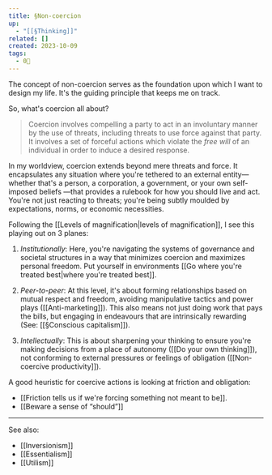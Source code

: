 ```yaml
---
title: §Non-coercion
up:
  - "[[§Thinking]]"
related: []
created: 2023-10-09
tags:
  - 0🌲
---
```

The concept of non-coercion serves as the foundation upon which I want to design my life. It's the guiding principle that keeps me on track.

So, what's coercion all about? 

> Coercion involves compelling a party to act in an involuntary manner by the use of threats, including threats to use force against that party. It involves a set of forceful actions which violate the *free will* of an individual in order to induce a desired response.

In my worldview, coercion extends beyond mere threats and force. It encapsulates any situation where you're tethered to an external entity—whether that's a person, a corporation, a government, or your own self-imposed beliefs —that provides a rulebook for how you should live and act. You're not just reacting to threats; you're being subtly moulded by expectations, norms, or economic necessities.

Following the [[Levels of magnification|levels of magnification]], I see this playing out on 3 planes:

 1. *Institutionally*: Here, you're navigating the systems of governance and societal structures in a way that minimizes coercion and maximizes personal freedom. Put yourself in environments [[Go where you're treated best|where you're treated best]].

 2. *Peer-to-peer*: At this level, it's about forming relationships based on mutual respect and freedom, avoiding manipulative tactics and power plays ([[Anti-marketing]]). This also means not just doing work that pays the bills, but engaging in endeavours that are intrinsically rewarding (See: [[§Conscious capitalism]]).

 3. *Intellectually*: This is about sharpening your thinking to ensure you're making decisions from a place of autonomy ([[Do your own thinking]]), not conforming to external pressures or feelings of obligation ([[Non-coercive productivity]]). 

A good heuristic for coercive actions is looking at friction and obligation:

- [[Friction tells us if we're forcing something not meant to be]].
- [[Beware a sense of “should”]]

---

See also:
- [[Inversionism]]
- [[Essentialism]]
- [[Utilism]]